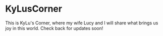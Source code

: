 # KyLusCorner
This is KyLu's Corner, where my wife Lucy and I will share what brings us joy in this world.
Check back for updates soon!
